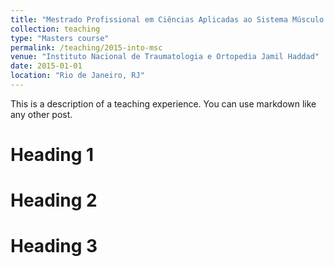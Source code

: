 ```yaml
---
title: "Mestrado Profissional em Ciências Aplicadas ao Sistema Músculo Esquelético"
collection: teaching
type: "Masters course"
permalink: /teaching/2015-into-msc
venue: "Instituto Nacional de Traumatologia e Ortopedia Jamil Haddad"
date: 2015-01-01
location: "Rio de Janeiro, RJ"
---
```


This is a description of a teaching experience. You can use markdown like any other post.

Heading 1
======

Heading 2
======

Heading 3
======
